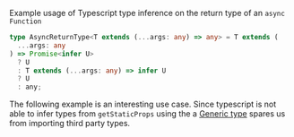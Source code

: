 Example usage of Typescript type inference on the return type of an `async Function`


```ts
type AsyncReturnType<T extends (...args: any) => any> = T extends (
  ...args: any
) => Promise<infer U>
  ? U
  : T extends (...args: any) => infer U
  ? U
  : any;
  ```


  The following example is an interesting use case. Since typescript is not able to infer types from `getStaticProps` using the a [Generic type](https://www.typescriptlang.org/docs/handbook/2/generics.html) spares us from importing third party types. 